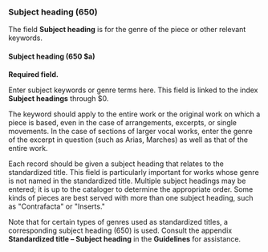 ### Subject heading (650)

The field **Subject heading** is for the genre of the piece or other relevant keywords.

#### Subject heading (650 $a)

**Required field.**

Enter subject keywords or genre terms here. This field is linked to the index **Subject headings** through $0.

The keyword should apply to the entire work or the original work on which a piece is based, even in the case of arrangements, excerpts, or single movements. In the case of sections of larger vocal works, enter the genre of the excerpt in question (such as Arias, Marches) as well as that of the entire work.

Each record should be given a subject heading that relates to the standardized title. This field is particularly important for works whose genre is not named in the standardized title. Multiple subject headings may be entered; it is up to the cataloger to determine the appropriate order. Some kinds of pieces are best served with more than one subject heading, such as "Contrafacta" or "Inserts."

Note that for certain types of genres used as standardized titles, a corresponding subject heading (650) is used. Consult the appendix **Standardized title – Subject heading** in the **Guidelines** for assistance.
